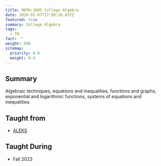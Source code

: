 ```yaml
---
title: MATH:1005 College Algebra
date: 2020-01-07T17:09:26.037Z
featured: true
summary: College Algebra
tags:
  - TA
fact: ''
weight: 500
sitemap:
  priority: 0.8
  weight: 0.4
---
```


## Summary

Algebraic techniques, equations and inequalities, functions and graphs, exponential and logarithmic functions, systems of equations and inequalities.

## Taught from

- [ALEKS](https://www.aleks.com/)

## Taught During

- Fall 2023